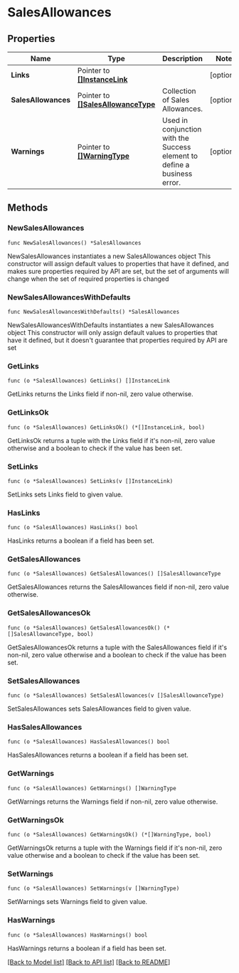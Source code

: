 # SalesAllowances

## Properties

Name | Type | Description | Notes
------------ | ------------- | ------------- | -------------
**Links** | Pointer to [**[]InstanceLink**](InstanceLink.md) |  | [optional] 
**SalesAllowances** | Pointer to [**[]SalesAllowanceType**](SalesAllowanceType.md) | Collection of Sales Allowances. | [optional] 
**Warnings** | Pointer to [**[]WarningType**](WarningType.md) | Used in conjunction with the Success element to define a business error. | [optional] 

## Methods

### NewSalesAllowances

`func NewSalesAllowances() *SalesAllowances`

NewSalesAllowances instantiates a new SalesAllowances object
This constructor will assign default values to properties that have it defined,
and makes sure properties required by API are set, but the set of arguments
will change when the set of required properties is changed

### NewSalesAllowancesWithDefaults

`func NewSalesAllowancesWithDefaults() *SalesAllowances`

NewSalesAllowancesWithDefaults instantiates a new SalesAllowances object
This constructor will only assign default values to properties that have it defined,
but it doesn't guarantee that properties required by API are set

### GetLinks

`func (o *SalesAllowances) GetLinks() []InstanceLink`

GetLinks returns the Links field if non-nil, zero value otherwise.

### GetLinksOk

`func (o *SalesAllowances) GetLinksOk() (*[]InstanceLink, bool)`

GetLinksOk returns a tuple with the Links field if it's non-nil, zero value otherwise
and a boolean to check if the value has been set.

### SetLinks

`func (o *SalesAllowances) SetLinks(v []InstanceLink)`

SetLinks sets Links field to given value.

### HasLinks

`func (o *SalesAllowances) HasLinks() bool`

HasLinks returns a boolean if a field has been set.

### GetSalesAllowances

`func (o *SalesAllowances) GetSalesAllowances() []SalesAllowanceType`

GetSalesAllowances returns the SalesAllowances field if non-nil, zero value otherwise.

### GetSalesAllowancesOk

`func (o *SalesAllowances) GetSalesAllowancesOk() (*[]SalesAllowanceType, bool)`

GetSalesAllowancesOk returns a tuple with the SalesAllowances field if it's non-nil, zero value otherwise
and a boolean to check if the value has been set.

### SetSalesAllowances

`func (o *SalesAllowances) SetSalesAllowances(v []SalesAllowanceType)`

SetSalesAllowances sets SalesAllowances field to given value.

### HasSalesAllowances

`func (o *SalesAllowances) HasSalesAllowances() bool`

HasSalesAllowances returns a boolean if a field has been set.

### GetWarnings

`func (o *SalesAllowances) GetWarnings() []WarningType`

GetWarnings returns the Warnings field if non-nil, zero value otherwise.

### GetWarningsOk

`func (o *SalesAllowances) GetWarningsOk() (*[]WarningType, bool)`

GetWarningsOk returns a tuple with the Warnings field if it's non-nil, zero value otherwise
and a boolean to check if the value has been set.

### SetWarnings

`func (o *SalesAllowances) SetWarnings(v []WarningType)`

SetWarnings sets Warnings field to given value.

### HasWarnings

`func (o *SalesAllowances) HasWarnings() bool`

HasWarnings returns a boolean if a field has been set.


[[Back to Model list]](../README.md#documentation-for-models) [[Back to API list]](../README.md#documentation-for-api-endpoints) [[Back to README]](../README.md)


